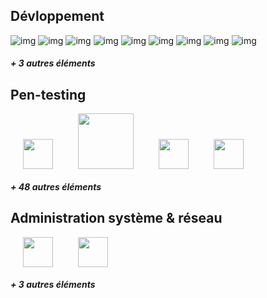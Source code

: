 ## Dévloppement 
![img](https://github.com/abranhe/programming-languages-logos/blob/master/src/c/c_48x48.png?raw=true)
![img](https://github.com/abranhe/programming-languages-logos/blob/master/src/css/css_48x48.png?raw=true)
![img](https://github.com/abranhe/programming-languages-logos/blob/master/src/javascript/javascript_48x48.png?raw=true)
![img](https://github.com/abranhe/programming-languages-logos/blob/master/src/lua/lua_48x48.png?raw=true)
![img](https://github.com/abranhe/programming-languages-logos/blob/master/src/go/go_48x48.png?raw=true)
![img](https://github.com/abranhe/programming-languages-logos/blob/master/src/html/html_48x48.png?raw=true)
![img](https://github.com/abranhe/programming-languages-logos/blob/master/src/php/php_48x48.png?raw=true)
![img](https://github.com/abranhe/programming-languages-logos/blob/master/src/python/python_48x48.png?raw=true)
![img](https://github.com/abranhe/programming-languages-logos/blob/master/src/ruby/ruby_48x48.png?raw=true)
##### + 3 autres éléments

## Pen-testing
<img src="https://atomrace.com/blog/wp-content/uploads/2017/10/metasploit-logo-300x300.png" width="48px" hspace="20"><img src="https://upload.wikimedia.org/wikipedia/commons/thumb/4/4f/Sqlmap_logo.png/800px-Sqlmap_logo.png" width="89px" hspace="20"><img src="https://www.maltego.com/favicon.ico" width="48px" hspace="20"><img src="https://portswigger.net/content/images/logos/favicon.ico" width="48px" hspace="20">
##### + 48 autres éléments
## Administration système & réseau
<img src="http://pngimg.com/uploads/linux/small/linux_PNG21.png" width="48px" hspace="20"><img src="https://user-images.githubusercontent.com/3083270/41351027-1a15f418-6ee3-11e8-8c96-df70c658e39d.png" width="48px" hspace="20">

##### + 3 autres éléments
